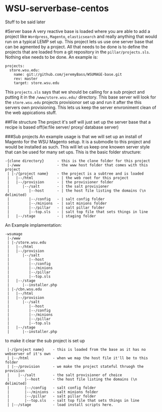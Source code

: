 WSU-serverbase-centos
=====================
Stuff to be said later


#Server base
A very reactive base is loaded where you are able to add a project like `Wordpress`, `Magento`, `elasticsearch` and really anything that would run on a typical LEMP set up.  This project lets us use one server base that can be agmented by a project.  All that needs to be done is to define the projects that are loaded from a git repository in the `pillar/projects.sls`.   Nothing else needs to be done.  An example is:

    projects:
      store.wsu.edu:
        name: git://github.com/jeremyBass/WSUMAGE-base.git
        rev: master
        target: store.wsu.edu
        
This `projects.sls` says that we should be calling for a sub project and putting it in the `/www/store.wsu.edu/` directory.  This base server will look for the `store.wsu.edu` projects provisionor set up and run it after the this servers own provisioning.  This lets us keep the server envroniment clean of the web appications stuff.  

##File structure
The project it's self will just set up the server base that a recipe is based off(ie:file server/ proxy/ database server)


###Sub projects
An example usage is that we will set up an install of Magento for the WSU Magento setup.  It is a submodle to this project and would be installed as such.  This will let us keep one knowen server style that can be used for many set ups.  This is the basic folder structure:

    -{clone directory}      - this is the clone folder for this project
     |-/www                 - the www host folder that comes with this project
     | |-/{project name}    - the project is a subtree and is loaded
     |   |--/html           - | the web root for this project
     |   |--/provision      - | the provisioner folder
     |      |--/salt        - | the salt provisioner
     |         |--host      - | the host file listing the domains (\n delimited)
     |         |--/config   - | salt config folder
     |         |--/minions  - | salt minions folder
     |         |--/pillar   - | salt pillar folder
     |         |--top.sls   - | salt top file that sets things in line
     |   |--/stage          - | staging folder

An Example implamentation:

    -wsumage
     |-/www
     | |-/store.wsu.edu
     |   |--/html
     |   |--/provision
     |      |--/salt
     |         |--host
     |         |--/config
     |         |--/minions
     |         |--/pillar
     |         |--top.sls
     |   |--/stage
     |      |--installer.php
     | |-/cbn.wsu.edu
     |   |--/html
     |   |--/provision
     |      |--/salt
     |         |--host
     |         |--/config
     |         |--/minions
     |         |--/pillar
     |         |--top.sls
     |   |--/stage
     |      |--installer.php
     
to make it clear the sub project is set up 

     |-/{project name}    - this is loaded from the base as it has no webserver of it's own
     | |--/html           - when we map the host file it'll be to this folder
     | |--/provision      - we make the project stateful thruogh the provision
     |    |--/salt        - the salt provisioner of choice
     |       |--host      - the host file listing the domains (\n delimited)
     |       |--/config   - salt config folder
     |       |--/minions  - salt minions folder
     |       |--/pillar   - salt pillar folder
     |       |--top.sls   - salt top file that sets things in line
     | |--/stage          - load install scripts here.